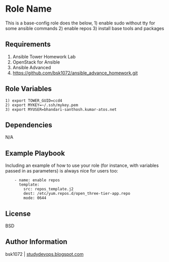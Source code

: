 Role Name
=========

This is a base-config role does the below,
        1) enable sudo without tty for some ansible commands
        2) enable repos
        3) install base tools and packages

Requirements
------------
  1) Ansible Tower Homework Lab
  2) OpenStack for Ansible
  3) Ansible Advanced
  4) https://github.com/bsk1072/ansible_advance_homework.git

Role Variables
--------------

    1) export TOWER_GUID=ccd4
    2) export MYKEY=~/.ssh/mykey.pem
    3) export MYUSER=bhandari-santhosh.kumar-atos.net

Dependencies
------------

N/A

Example Playbook
----------------

Including an example of how to use your role (for instance, with variables passed in as parameters) is always nice for users too:

        - name: enable repos
          template:
            src: repos_template.j2
            dest: /etc/yum.repos.d/open_three-tier-app.repo
            mode: 0644

License
-------

BSD

Author Information
------------------

bsk1072 | [studydevops.blogspot.com](http://studydevops.blogspot.com/)
